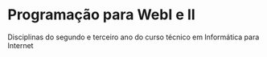 # Programação para WebI e II
Disciplinas do segundo e terceiro ano do curso técnico em Informática para Internet
